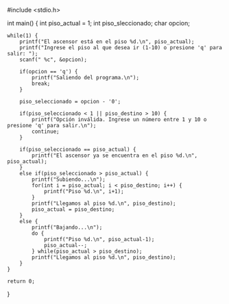 #include <stdio.h>

int main() {
    int piso_actual = 1;
    int piso_sleccionado;
    char opcion;
    
    while(1) {
        printf("El ascensor está en el piso %d.\n", piso_actual);
        printf("Ingrese el piso al que desea ir (1-10) o presione 'q' para salir: ");
        scanf(" %c", &opcion);
        
        if(opcion == 'q') {
            printf("Saliendo del programa.\n");
            break;
        }
        
        piso_seleccionado = opcion - '0'; 
        
        if(piso_seleccionado < 1 || piso_destino > 10) { 
            printf("Opción inválida. Ingrese un número entre 1 y 10 o presione 'q' para salir.\n");
            continue;
        }
        
        if(piso_seleccionado == piso_actual) { 
            printf("El ascensor ya se encuentra en el piso %d.\n", piso_actual);
        }
        else if(piso_seleccionado > piso_actual) { 
            printf("Subiendo...\n");
            for(int i = piso_actual; i < piso_destino; i++) { 
                printf("Piso %d.\n", i+1);
            }
            printf("Llegamos al piso %d.\n", piso_destino);
            piso_actual = piso_destino;
        }
        else { 
            printf("Bajando...\n");
            do { 
                printf("Piso %d.\n", piso_actual-1);
                piso_actual--;
            } while(piso_actual > piso_destino);
            printf("Llegamos al piso %d.\n", piso_destino);
        }
    }
    
    return 0;
}
